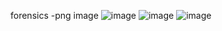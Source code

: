 forensics -png image
![image](https://github.com/m0wn1ka/ctf/assets/127676379/02872298-9a96-4dc3-8593-a8a354846ca3)
![image](https://github.com/m0wn1ka/ctf/assets/127676379/e20a0065-b3e2-414d-8eb0-3e72b5c0b629)
![image](https://github.com/m0wn1ka/ctf/assets/127676379/60112967-d7bc-4016-a46a-95b335774358)
